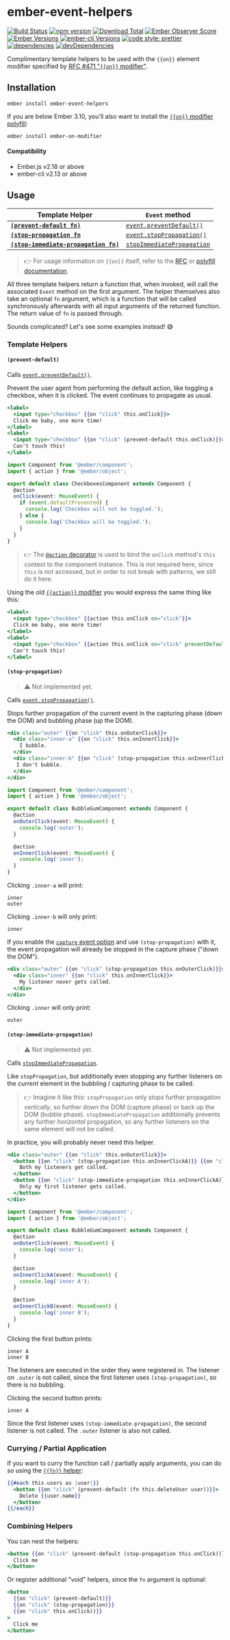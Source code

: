 # ember-event-helpers

[![Build Status](https://travis-ci.org/buschtoens/ember-event-helpers.svg)](https://travis-ci.org/buschtoens/ember-event-helpers)
[![npm version](https://badge.fury.io/js/ember-event-helpers.svg)](http://badge.fury.io/js/ember-event-helpers)
[![Download Total](https://img.shields.io/npm/dt/ember-event-helpers.svg)](http://badge.fury.io/js/ember-event-helpers)
[![Ember Observer Score](https://emberobserver.com/badges/ember-event-helpers.svg)](https://emberobserver.com/addons/ember-event-helpers)
[![Ember Versions](https://img.shields.io/badge/Ember.js%20Versions-%5E2.18%20%7C%7C%20%5E3.0-brightgreen.svg)](https://travis-ci.org/buschtoens/ember-event-helpers)
[![ember-cli Versions](https://img.shields.io/badge/ember--cli%20Versions-%5E2.13%20%7C%7C%20%5E3.0-brightgreen.svg)](https://travis-ci.org/buschtoens/ember-event-helpers)
[![code style: prettier](https://img.shields.io/badge/code_style-prettier-ff69b4.svg)](https://github.com/prettier/prettier)
[![dependencies](https://img.shields.io/david/buschtoens/ember-event-helpers.svg)](https://david-dm.org/buschtoens/ember-event-helpers)
[![devDependencies](https://img.shields.io/david/dev/buschtoens/ember-event-helpers.svg)](https://david-dm.org/buschtoens/ember-event-helpers)

Complimentary template helpers to be used with the `{{on}}` element modifier
specified by [RFC #471 "`{{on}}` modifier"][rfc].

[rfc]: https://emberjs.github.io/rfcs/0471-on-modifier.html

## Installation

```
ember install ember-event-helpers
```

If you are below Ember 3.10, you'll also want to install the
[`{{on}}` modifier polyfill][ember-on-modifier]:

```
ember install ember-on-modifier
```

[ember-on-modifier]: https://github.com/buschtoens/ember-on-modifier

#### Compatibility

- Ember.js v2.18 or above
- ember-cli v2.13 or above

## Usage

| Template Helper                                                      | `Event` method                                           |
| -------------------------------------------------------------------- | -------------------------------------------------------- |
| **[`(prevent-default fn)`](#prevent-default)**                       | [`event.preventDefault()`][e-preventdefault]             |
| **[`(stop-propagation fn`](#stop-propagation)**                      | [`event.stopPropagation()`][e-stoppropagation]           |
| **[`(stop-immediate-propagation fn)`](#stop-immediate-propagation)** | [`stopImmediatePropagation`][e-stopimmediatepropagation] |

[e-preventdefault]: https://developer.mozilla.org/en-US/docs/Web/API/Event/preventDefault
[e-stoppropagation]: https://developer.mozilla.org/en-US/docs/Web/API/Event/stopPropagation
[e-stopimmediatepropagation]: https://developer.mozilla.org/en-US/docs/Web/API/Event/stopImmediatePropagation

> 👉 For usage information on `{{on}}` itself, refer to the [RFC][rfc] or
> [polyfill documentation][ember-on-modifier].

All three template helpers return a function that, when invoked, will call the
associated `Event` method on the first argument. The helper themselves also take
an optional `fn` argument, which is a function that will be called synchronously
afterwards with all input arguments of the returned function. The return value
of `fn` is passed through.

Sounds complicated? Let's see some examples instead! 😅

### Template Helpers

#### `(prevent-default)`

Calls [`event.preventDefault()`][e-preventdefault].

Prevent the user agent from performing the default action, like toggling a
checkbox, when it is clicked. The event continues to propagate as usual.

```hbs
<label>
  <input type="checkbox" {{on "click" this.onClick}}>
  Click me baby, one more time!
</label>
<label>
  <input type="checkbox" {{on "click" (prevent-default this.onClick)}}>
  Can't touch this!
</label>
```

```ts
import Component from '@ember/component';
import { action } from '@ember/object';

export default class CheckboxesComponent extends Component {
  @action
  onClick(event: MouseEvent) {
    if (event.defaultPrevented) {
      console.log('Checkbox will not be toggled.');
    } else {
      console.log('Checkbox will be toggled.');
    }
  }
}
```

> 👉 The [`@action` decorator][@action] is used to bind the `onClick` method's
> `this` context to the component instance. This is not required here, since
> `this` is not accessed, but in order to not break with patterns, we still do
> it here.

[@action]: https://github.com/emberjs/rfcs/blob/master/text/0408-decorators.md#method-binding

Using the old [`{{action}}` modifier][action-event-propagation] you would
express the same thing like this:

```hbs
<label>
  <input type="checkbox" {{action this.onClick on="click"}}>
  Click me baby, one more time!
</label>
<label>
  <input type="checkbox" {{action this.onClick on="click" preventDefault=true}}>
  Can't touch this!
</label>
```

[action-event-propagation]: https://www.emberjs.com/api/ember/release/classes/Ember.Templates.helpers/methods/action?anchor=action#event-propagation

#### `(stop-propagation)`

> ⚠️ Not implemented yet.

Calls [`event.stopPropagation()`][e-stoppropagation].

Stops further propagation of the current event in the capturing phase (down the
DOM) and bubbling phase (up the DOM).

```hbs
<div class="outer" {{on "click" this.onOuterClick}}>
  <div class="inner-a" {{on "click" this.onInnerClick}}>
    I bubble.
  </div>
  <div class="inner-b" {{on "click" (stop-propagation this.onInnerClick)}}>
   I don't bubble.
  </div>
</div>
```

```ts
import Component from '@ember/component';
import { action } from '@ember/object';

export default class BubbleGumComponent extends Component {
  @action
  onOuterClick(event: MouseEvent) {
    console.log('outer');
  }

  @action
  onInnerClick(event: MouseEvent) {
    console.log('inner');
  }
}
```

Clicking `.inner-a` will print:

```
inner
outer
```

Clicking `.inner-b` will only print:

```
inner
```

If you enable the [`capture` event option][capture] and use `(stop-propagation)`
with it, the event propagation will already be stopped in the capture phase
("down the DOM").

[capture]: https://developer.mozilla.org/en-US/docs/Web/API/EventTarget/addEventListener#Parameters

```hbs
<div class="outer" {{on "click" (stop-propagation this.onOuterClick)}}>
  <div class="inner" {{on "click" this.onInnerClick}}>
    My listener never gets called.
  </div>
</div>
```

Clicking `.inner` will only print:

```
outer
```

#### `(stop-immediate-propagation)`

> ⚠️ Not implemented yet.

Calls [`stopImmediatePropagation`][e-stopimmediatepropagation].

Like `stopPropagation`, but additionally even stopping any further listeners on
the _current_ element in the bubbling / capturing phase to be called.

> 👉 Imagine it like this: `stopPropagation` only stops further propagation
> _vertically_, so further down the DOM (capture phase) or back up the DOM
> (bubble phase). `stopImmediatePropagation` additionally prevents any further
> _horizontal_ propagation, so any further listeners on the same element will
> not be called.

In practice, you will probably never need this helper.

```hbs
<div class="outer" {{on "click" this.onOuterClick}}>
  <button {{on "click" (stop-propagation this.onInnerClickA)}} {{on "click" this.onInnerClickB}}>
    Both my listeners get called.
  </button>
  <button {{on "click" (stop-immediate-propagation this.onInnerClickA)}} {{on "click" this.onInnerClickB}}>
    Only my first listener gets called.
  </button>
</div>
```

```ts
import Component from '@ember/component';
import { action } from '@ember/object';

export default class BubbleGumComponent extends Component {
  @action
  onOuterClick(event: MouseEvent) {
    console.log('outer');
  }

  @action
  onInnerClickA(event: MouseEvent) {
    console.log('inner A');
  }

  @action
  onInnerClickB(event: MouseEvent) {
    console.log('inner B');
  }
}
```

Clicking the first button prints:

```
inner A
inner B
```

The listeners are executed in the order they were registered in. The listener on
`.outer` is not called, since the first listener uses `(stop-propagation)`, so
there is no bubbling.

Clicking the second button prints:

```
inner A
```

Since the first listener uses `(stop-immediate-propagation)`, the second
listener is not called. The `.outer` listener is also not called.

### Currying / Partial Application

If you want to curry the function call / partially apply arguments, you can do
so using the [`{{fn}}` helper][fn-helper]:

[fn-helper]: https://github.com/emberjs/rfcs/blob/master/text/0470-fn-helper.md

```hbs
{{#each this.users as |user|}}
  <button {{on "click" (prevent-default (fn this.deleteUser user))}}>
    Delete {{user.name}}
  </button>
{{/each}}
```

### Combining Helpers

You can nest the helpers:

```hbs
<button {{on "click" (prevent-default (stop-propagation this.onClick))}}>
  Click me
</button>
```

Or register additional "void" helpers, since the `fn` argument is optional:

```hbs
<button
  {{on "click" (prevent-default)}}
  {{on "click" (stop-propagation)}}
  {{on "click" this.onClick))}}
>
  Click me
</button>
```
